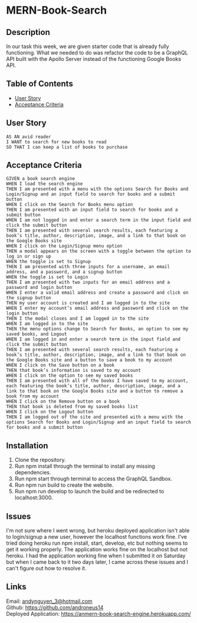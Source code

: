 # MERN-Book-Search

## Description

In our task this week, we are given starter code that is already fully functioning. What we needed to do was refactor the code to be a GraphQL API built with the Apollo Server instead of the functioning Google Books API.

## Table of Contents

- [User Story](#user-story)
- [Acceptance Criteria](#acceptance-criteria)

## User Story

    AS AN avid reader
    I WANT to search for new books to read
    SO THAT I can keep a list of books to purchase

## Acceptance Criteria

    GIVEN a book search engine
    WHEN I load the search engine
    THEN I am presented with a menu with the options Search for Books and Login/Signup and an input field to search for books and a submit button
    WHEN I click on the Search for Books menu option
    THEN I am presented with an input field to search for books and a submit button
    WHEN I am not logged in and enter a search term in the input field and click the submit button
    THEN I am presented with several search results, each featuring a book’s title, author, description, image, and a link to that book on the Google Books site
    WHEN I click on the Login/Signup menu option
    THEN a modal appears on the screen with a toggle between the option to log in or sign up
    WHEN the toggle is set to Signup
    THEN I am presented with three inputs for a username, an email address, and a password, and a signup button
    WHEN the toggle is set to Login
    THEN I am presented with two inputs for an email address and a password and login button
    WHEN I enter a valid email address and create a password and click on the signup button
    THEN my user account is created and I am logged in to the site
    WHEN I enter my account’s email address and password and click on the login button
    THEN I the modal closes and I am logged in to the site
    WHEN I am logged in to the site
    THEN the menu options change to Search for Books, an option to see my saved books, and Logout
    WHEN I am logged in and enter a search term in the input field and click the submit button
    THEN I am presented with several search results, each featuring a book’s title, author, description, image, and a link to that book on the Google Books site and a button to save a book to my account
    WHEN I click on the Save button on a book
    THEN that book’s information is saved to my account
    WHEN I click on the option to see my saved books
    THEN I am presented with all of the books I have saved to my account, each featuring the book’s title, author, description, image, and a link to that book on the Google Books site and a button to remove a book from my account
    WHEN I click on the Remove button on a book
    THEN that book is deleted from my saved books list
    WHEN I click on the Logout button
    THEN I am logged out of the site and presented with a menu with the options Search for Books and Login/Signup and an input field to search for books and a submit button

## Installation

1. Clone the repository.
2. Run npm install through the terminal to install any missing dependencies.
3. Run npm start through terminal to access the GraphQL Sandbox.
4. Run npm run build to create the website.
5. Run npm run develop to launch the build and be redirected to localhost:3000.

## Issues

I'm not sure where I went wrong, but heroku deployed application isn't able to login/signup a new user, however the localhost functions work fine. I've tried doing heroku run npm install, start, develop, etc but nothing seems to get it working properly. The application works fine on the localhost but not heroku. I had the application working fine when I submitted it on Saturday but when I came back to it two days later, I came across these issues and I can't figure out how to resolve it.

## Links

Email: andynguyen_3@hotmail.com <br />
Github: https://github.com/androneus14 <br />
Deployed Application: https://anmern-book-search-engine.herokuapp.com/ <br />
